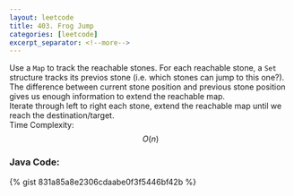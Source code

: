 ```yaml
---
layout: leetcode
title: 403. Frog Jump
categories: [leetcode]
excerpt_separator: <!--more-->
---
```

Use a `Map` to track the reachable stones. For each reachable stone, a `Set` structure tracks its previos stone (i.e. which stones can jump to this one?). The difference between current stone position and previous stone position gives us enough information to extend the reachable map.  
Iterate through left to right each stone, extend the reachable map until we reach the destination/target.  
Time Complexity: $$O(n)$$
<!--more-->

### Java Code:
{% gist 831a85a8e2306cdaabe0f3f5446bf42b %}
<div
  class="fb-like"
  data-share="true"
  data-width="450"
  data-show-faces="true">
</div>
<div class="fb-comments" data-href="https://tyge318.github.io/{{page.title}}/" data-numposts="10"></div>
